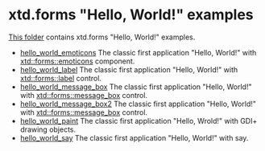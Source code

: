 # xtd.forms "Hello, World!" examples

[This folder](..) contains xtd.forms "Hello, World!" examples.

* [hello_world_emoticons](hello_world_emoticons/README.md) The classic first application "Hello, World!" with  [xtd::forms::emoticons](../../../src/xtd_forms/include/xtd/forms/emoticons.hpp) component.
* [hello_world_label](hello_world_label/README.md) The classic first application "Hello, World!" with  [xtd::forms::label](../../../src/xtd_forms/include/xtd/forms/label.hpp) control.
* [hello_world_message_box](hello_world_message_box/README.md) The classic first application "Hello, World!" with [xtd::forms::message_box](../../../src/xtd_forms/include/xtd/forms/message_box.hpp) control.
* [hello_world_message_box2](hello_world_message_box2/README.md) The classic first application "Hello, World!" with [xtd::forms::message_box](../../../src/xtd.forms/include/xtd/forms/message_box.h) control.
* [hello_world_paint](hello_world_paint/README.md) The classic first application "Hello, Wrold!" with GDI+ drawing objects.
* [hello_world_say](hello_world_say/README.md) The classic first application "Hello, World!" with say.
